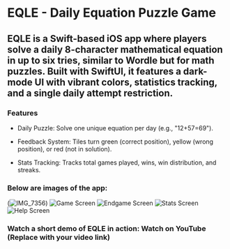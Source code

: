 # **EQLE** - Daily Equation Puzzle Game

## EQLE is a Swift-based iOS app where players solve a daily 8-character mathematical equation in up to six tries, similar to Wordle but for math puzzles. Built with SwiftUI, it features a dark-mode UI with vibrant colors, statistics tracking, and a single daily attempt restriction.

### Features

- Daily Puzzle: Solve one unique equation per day (e.g., "12+57=69").

- Feedback System: Tiles turn green (correct position), yellow (wrong position), or red (not in solution).

- Stats Tracking: Tracks total games played, wins, win distribution, and streaks.

### Below are images of the app:

(![IMG_7356](https://github.com/user-attachments/assets/b9729889-2c15-4725-b798-b6bd6ce16044))
![Game Screen](images/IMQ_7358.jpg)
![Endgame Screen](images/IMQ_7360.jpg)
![Stats Screen](images/IMQ_7357.jpg)
![Help Screen](images/IMQ_7359.jpg)

### Watch a short demo of EQLE in action: Watch on YouTube (Replace with your video link)
